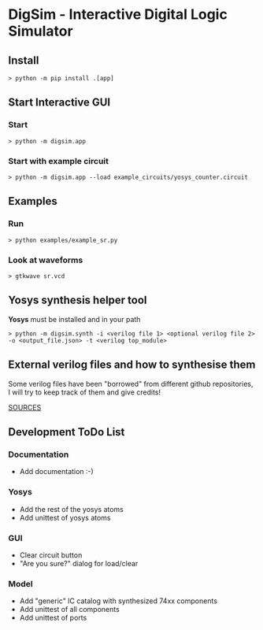 # DigSim - Interactive Digital Logic Simulator

## Install
```
> python -m pip install .[app]
```

## Start Interactive GUI

### Start
```
> python -m digsim.app
```

### Start with example circuit
```
> python -m digsim.app --load example_circuits/yosys_counter.circuit
```

## Examples

### Run
```
> python examples/example_sr.py
```
### Look at waveforms
```
> gtkwave sr.vcd
```

## Yosys synthesis helper tool

**Yosys** must be installed and in your path
```
> python -m digsim.synth -i <verilog file 1> <optional verilog file 2> -o <output_file.json> -t <verilog top_module> 
```

## External verilog files and how to synthesise them

Some verilog files have been "borrowed" from different github repositories,
I will try to keep track of them and give credits!

[SOURCES](https://github.com/freand76/digsim/blob/main/verilog/SOURCES.md)

## Development ToDo List
 
### Documentation
   * Add documentation :-)
### Yosys
   * Add the rest of the yosys atoms
   * Add unittest of yosys atoms
### GUI
   * Clear circuit button
   * "Are you sure?" dialog for load/clear
### Model
   * Add "generic" IC catalog with synthesized 74xx components
   * Add unittest of all components
   * Add unittest of ports
